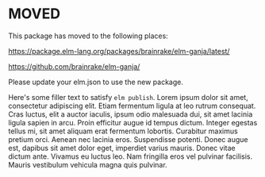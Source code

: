 # MOVED

This package has moved to the following places: 

https://package.elm-lang.org/packages/brainrake/elm-ganja/latest/ 

https://github.com/brainrake/elm-ganja/

Please update your elm.json to use the new package.

Here's some filler text to satisfy `elm publish`. Lorem ipsum dolor sit amet, consectetur adipiscing elit. Etiam fermentum ligula at leo rutrum consequat. Cras luctus, elit a auctor iaculis, ipsum odio malesuada dui, sit amet lacinia ligula sapien in arcu. Proin efficitur augue id tempus dictum. Integer egestas tellus mi, sit amet aliquam erat fermentum lobortis. Curabitur maximus pretium orci. Aenean nec lacinia eros. Suspendisse potenti. Donec augue est, dapibus sit amet dolor eget, imperdiet varius mauris. Donec vitae dictum ante. Vivamus eu luctus leo. Nam fringilla eros vel pulvinar facilisis. Mauris vestibulum vehicula magna quis pulvinar. 